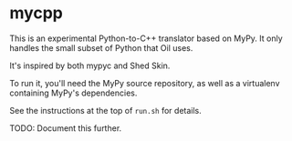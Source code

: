 mycpp
=====
 
This is an experimental Python-to-C++ translator based on MyPy.  It only
handles the small subset of Python that Oil uses.

It's inspired by both mypyc and Shed Skin.  

To run it, you'll need the MyPy source repository, as well as a virtualenv
containing MyPy's dependencies.

See the instructions at the top of `run.sh` for details.

TODO: Document this further.
